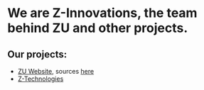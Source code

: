 # We are Z-Innovations, the team behind ZU and other projects.

## Our projects:

- [ZU Website](http://zaborostroitelnyuniversity.ru/), sources [here](https://github.com/Z-Innovations/Z-Innovations.github.io)
- [Z-Technologies](https://github.com/Z-Innovations/Z-Technologies)

<!--

**Here are some ideas to get you started:**

🙋‍♀️ A short introduction - what is your organization all about?
🌈 Contribution guidelines - how can the community get involved?
👩‍💻 Useful resources - where can the community find your docs? Is there anything else the community should know?
🍿 Fun facts - what does your team eat for breakfast?
🧙 Remember, you can do mighty things with the power of [Markdown](https://docs.github.com/github/writing-on-github/getting-started-with-writing-and-formatting-on-github/basic-writing-and-formatting-syntax)
-->
